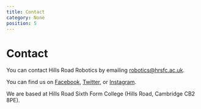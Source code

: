 ```yaml
---
title: Contact
category: None
position: 5
---
```

# Contact

You can contact Hills Road Robotics by emailing [robotics@hrsfc.ac.uk](mailto:robotics@hrsfc.ac.uk).

You can find us on [Facebook](https://www.facebook.com/systemetric/), [Twitter](https://twitter.com/SystemetricLabs), or [Instagram](https://https://https://www.instagram.com/hr.robotics/).

We are based at Hills Road Sixth Form College (Hills Road, Cambridge CB2 8PE).
